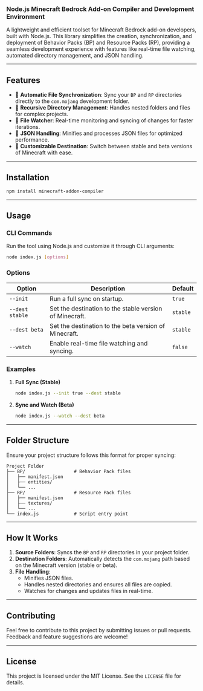 ### **Node.js Minecraft Bedrock Add-on Compiler and Development Environment**

A lightweight and efficient toolset for Minecraft Bedrock add-on developers, built with Node.js. This library simplifies the creation, synchronization, and deployment of Behavior Packs (BP) and Resource Packs (RP), providing a seamless development experience with features like real-time file watching, automated directory management, and JSON handling.

---

## **Features**
- 🔄 **Automatic File Synchronization**: Sync your `BP` and `RP` directories directly to the `com.mojang` development folder.
- 📂 **Recursive Directory Management**: Handles nested folders and files for complex projects.
- 👀 **File Watcher**: Real-time monitoring and syncing of changes for faster iterations.
- 📝 **JSON Handling**: Minifies and processes JSON files for optimized performance.
- 🌟 **Customizable Destination**: Switch between stable and beta versions of Minecraft with ease.

---

## **Installation**

```bash
npm install minecraft-addon-compiler
```

---

## **Usage**

### **CLI Commands**
Run the tool using Node.js and customize it through CLI arguments:

```bash
node index.js [options]
```

### **Options**
| Option          | Description                                              | Default       |
|------------------|----------------------------------------------------------|---------------|
| `--init`         | Run a full sync on startup.                              | `true`        |
| `--dest stable`  | Set the destination to the stable version of Minecraft.  | `stable`      |
| `--dest beta`    | Set the destination to the beta version of Minecraft.    | `stable`      |
| `--watch`        | Enable real-time file watching and syncing.              | `false`       |

### **Examples** 
1. **Full Sync (Stable)**
   ```bash
   node index.js --init true --dest stable
   ```

2. **Sync and Watch (Beta)**
   ```bash
   node index.js --watch --dest beta
   ```

---

## **Folder Structure**  

Ensure your project structure follows this format for proper syncing:

```plaintext
Project Folder
├── BP/                  # Behavior Pack files
│   ├── manifest.json
│   ├── entities/
│   └── ...
├── RP/                  # Resource Pack files
│   ├── manifest.json
│   ├── textures/
│   └── ...
└── index.js             # Script entry point
```

---

## **How It Works**

1. **Source Folders**: Syncs the `BP` and `RP` directories in your project folder.
2. **Destination Folders**: Automatically detects the `com.mojang` path based on the Minecraft version (stable or beta).
3. **File Handling**:
   - Minifies JSON files.
   - Handles nested directories and ensures all files are copied.
   - Watches for changes and updates files in real-time.

---

## **Contributing**

Feel free to contribute to this project by submitting issues or pull requests. Feedback and feature suggestions are welcome!

---

## **License**

This project is licensed under the MIT License. See the `LICENSE` file for details.
